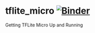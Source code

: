 # tflite_micro [![Binder](https://mybinder.org/badge_logo.svg)](https://mybinder.org/v2/gh/kmader/tflite_micro/master)
Getting TFLite Micro Up and Running
